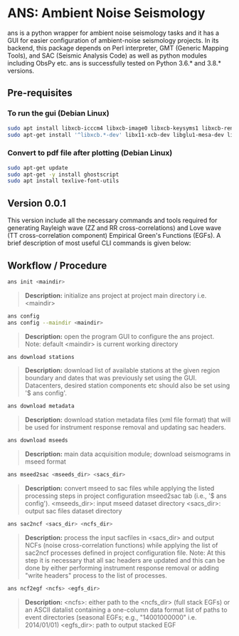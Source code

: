 # ANS: Ambient Noise Seismology

ans is a python wrapper for ambient noise seismology tasks and it has a GUI for easier configuration of ambient-noise seismology projects. In its backend, this package depends on Perl interpreter, GMT (Generic Mapping Tools), and SAC (Seismic Analysis Code) as well as python modules including ObsPy etc. ans is successfully tested on Python 3.6.* and 3.8.* versions.

## Pre-requisites 

### To run the gui (Debian Linux)

```bash
sudo apt install libxcb-icccm4 libxcb-image0 libxcb-keysyms1 libxcb-render-util0
sudo apt-get install '^libxcb.*-dev' libx11-xcb-dev libglu1-mesa-dev libxrender-dev libxi-dev libxkbcommon-dev libxkbcommon-x11-dev
```

### Convert to pdf file after plotting (Debian Linux)

```bash
sudo apt-get update
sudo apt-get -y install ghostscript
sudo apt install texlive-font-utils
```


## Version 0.0.1

This version include all the necessary commands and tools required for generating Rayleigh wave (ZZ and RR cross-correlations) and Love wave (TT cross-correlation component) Empirical Green's Functions (EGFs). A brief description of most useful CLI commands is given below:

## Workflow / Procedure

```bash
ans init <maindir>
```
> **Description:** initialize ans project at project main directory i.e. \<maindir\>

```bash
ans config
ans config --maindir <maindir>
```
> **Description:** open the program GUI to configure the ans project. Note: default \<maindir\> is current working directory

```bash
ans download stations
```
> **Description:** download list of available stations at the given region boundary and dates that was previously set using the GUI. Datacenters, desired station components etc should also be set using '$ ans config'.

```bash
ans download metadata
```
> **Description:** download station metadata files (xml file format) that will be used for instrument response removal and updating sac headers.

```bash
ans download mseeds
```
> **Description:** main data acquisition module; download seismograms in mseed format

```bash
ans mseed2sac <mseeds_dir> <sacs_dir>
```
> **Description:** convert mseed to sac files while applying the listed processing steps in project configuration mseed2sac tab (i.e., '$ ans config').
	  \<mseeds_dir\>: input mseed dataset directory \<sacs_dir\>: output sac files dataset directory
	
```bash
ans sac2ncf <sacs_dir> <ncfs_dir>
```
> **Description:** process the input sacfiles in <sacs_dir> and output NCFs (noise cross-correlation functions) while applying the list of sac2ncf processes defined in project configuration file. Note: At this step it is necessary that all sac headers are updated and this can be done by either performing instrument response removal or adding "write headers" process to the list of processes.

```bash
ans ncf2egf <ncfs> <egfs_dir>
```
> **Description:** \<ncfs\>: either path to the \<ncfs_dir\> (full stack EGFs) or an ASCII datalist containing a one-column data format list of paths to event directories (seasonal EGFs; e.g., "14001000000" i.e. 2014/01/01) \<egfs_dir\>: path to output stacked EGF
		  

